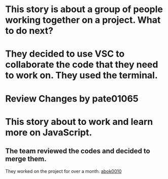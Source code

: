  # This story is about a group of people working together on a project. What to do next?


 # They decided to use VSC to collaborate the code that they need to work on. They used the terminal.




# Review Changes by pate01065


# This story about to work and learn more on JavaScript.

## The team reviewed the codes and decided to merge them. 

 They worked on the project for over a month.
[abok0010](abok0010.md)

